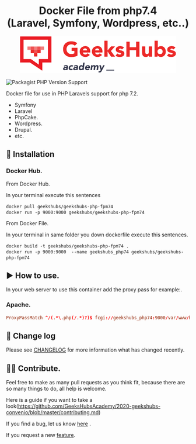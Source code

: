 <h1 align="center">
 Docker File from php7.4  <br>
 (Laravel, Symfony, Wordpress, etc..)
</h1>

<p align="center">
    <img src="https://github.com/GeeksHubsAcademy/2020-geekshubs-media/blob/master/image/logo.png">	
</p>


![Packagist PHP Version Support](https://img.shields.io/badge/php-%5E7.2-blue)


Docker file for use in PHP Laravels support for php 7.2.
- Symfony
- Laravel
- PhpCake.
- Wordpress.
- Drupal.
- etc.




## 🚀 Installation
### Docker Hub.

From Docker Hub.

In your terminal execute this sentences
```terminal
docker pull geekshubs/geekshubs-php-fpm74
docker run -p 9000:9000 geekshubs/geekshubs-php-fpm74  
```
From Docker File.

In your terminal in same folder you down dockerfile execute this sentences.
```terminal
docker build -t geekshubs/geekshubs-php-fpm74 .
docker run -p 9000:9000  --name geekshubs_php74 geekshubs/geekshubs-php-fpm74 
```

## :arrow_forward: How to use.
In your web server to use this container add the proxy pass for example:.
### Apache.
```conf
ProxyPassMatch ^/(.*\.php(/.*)?)$ fcgi://geekshubs_php74:9000/var/www/html/public/$1
```

## :mag_right: Change log
Please see <a href="https://github.com/GeeksHubs/Geekshubs-php-fpm74/blob/master/changelog.md">CHANGELOG</a> for more information what has changed recently.



## :superhero_woman: Contribute.
Feel free to make as many pull requests as you think fit, because there are so many things to do, all help is welcome.

Here is a guide if you want to take a look(https://github.com/GeeksHubsAcademy/2020-geekshubs-convenio/blob/master/contributing.md)

If you find a bug, let us know <a href="https://github.com/GeeksHubs/Geekshubs-php-fpm74/issues">here</a> .

If you request a new  <a href ="https://github.com/GeeksHubs/Geekshubs-php-fpm74/issues"> feature</a>.

